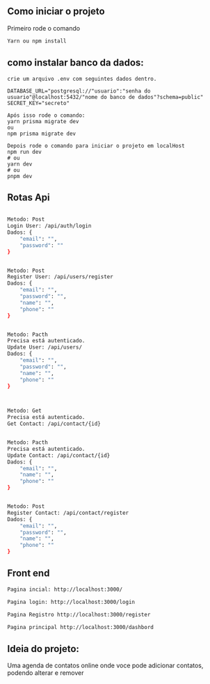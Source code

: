 
## Como iniciar o projeto

Primeiro rode o comando

```bash
Yarn ou npm install
```

## como instalar banco da dados:
```
crie um arquivo .env com seguintes dados dentro.

DATABASE_URL="postgresql://"usuario":"senha do usuario"@localhost:5432/"nome do banco de dados"?schema=public"
SECRET_KEY="secreto"
```

```
Após isso rode o comando:
yarn prisma migrate dev
ou
npm prisma migrate dev
```

```
Depois rode o comando para iniciar o projeto em localHost
npm run dev
# ou
yarn dev
# ou
pnpm dev
```

## Rotas Api
```bash

Metodo: Post
Login User: /api/auth/login
Dados: {
	"email": "",
	"password": ""
}


Metodo: Post
Register User: /api/users/register
Dados: {
	"email": "",
	"password": "",
	"name": "",
	"phone": ""
}


Metodo: Pacth
Precisa está autenticado.
Update User: /api/users/
Dados: {
	"email": "",
	"password": "",
	"name": "",
	"phone": ""
}



Metodo: Get
Precisa está autenticado.
Get Contact: /api/contact/{id}


Metodo: Pacth
Precisa está autenticado.
Update Contact: /api/contact/{id}
Dados: {
	"email": "",
	"name": "",
	"phone": ""
}


Metodo: Post
Register Contact: /api/contact/register
Dados: {
	"email": "",
	"password": "",
	"name": "",
	"phone": ""
}
```

## Front end 

```bash 
Pagina incial: http://localhost:3000/

Pagina login: http://localhost:3000/login

Pagina Registro http://localhost:3000/register 

Pagina principal http://localhost:3000/dashbord
```

## Ideia do projeto:
Uma agenda de contatos online onde voce pode adicionar contatos, podendo alterar e remover
